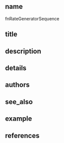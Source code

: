 ## name
fnRateGeneratorSequence
## title
## description
## details
## authors
## see_also
## example
## references
